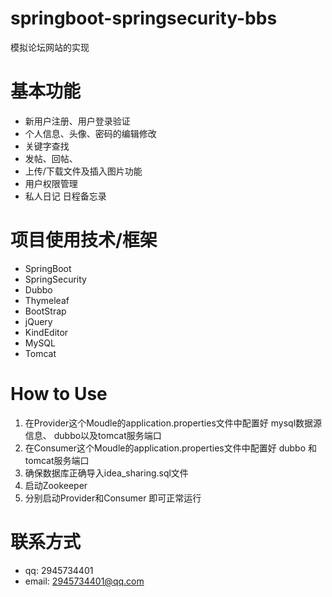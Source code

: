 # springboot-springsecurity-bbs
模拟论坛网站的实现

# 基本功能
* 新用户注册、用户登录验证
*  个人信息、头像、密码的编辑修改
*  关键字查找
*  发帖、回帖、
*  上传/下载文件及插入图片功能
*  用户权限管理
*  私人日记 日程备忘录

  
# 项目使用技术/框架
* SpringBoot
* SpringSecurity
* Dubbo
* Thymeleaf
*	BootStrap
* jQuery
* KindEditor
* MySQL
* Tomcat

# How to Use
 1. 在Provider这个Moudle的application.properties文件中配置好 mysql数据源信息、 dubbo以及tomcat服务端口
 2. 在Consumer这个Moudle的application.properties文件中配置好  dubbo 和 tomcat服务端口
 3. 确保数据库正确导入idea_sharing.sql文件
 4. 启动Zookeeper
 5. 分别启动Provider和Consumer 即可正常运行
 
 # 联系方式
 * qq: 2945734401
 * email: 2945734401@qq.com


